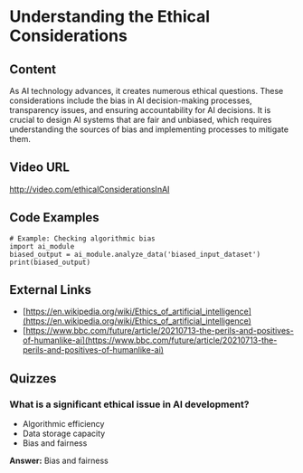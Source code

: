 # Understanding the Ethical Considerations

## Content

As AI technology advances, it creates numerous ethical questions. These considerations include the bias in AI decision-making processes, transparency issues, and ensuring accountability for AI decisions. It is crucial to design AI systems that are fair and unbiased, which requires understanding the sources of bias and implementing processes to mitigate them.

## Video URL

http://video.com/ethicalConsiderationsInAI

## Code Examples

```
# Example: Checking algorithmic bias
import ai_module
biased_output = ai_module.analyze_data('biased_input_dataset')
print(biased_output)
```

## External Links

- [https://en.wikipedia.org/wiki/Ethics_of_artificial_intelligence](https://en.wikipedia.org/wiki/Ethics_of_artificial_intelligence)
- [https://www.bbc.com/future/article/20210713-the-perils-and-positives-of-humanlike-ai](https://www.bbc.com/future/article/20210713-the-perils-and-positives-of-humanlike-ai)

## Quizzes

### What is a significant ethical issue in AI development?

- Algorithmic efficiency
- Data storage capacity
- Bias and fairness

**Answer:** Bias and fairness